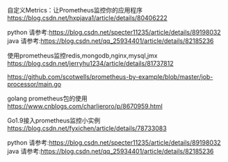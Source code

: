 自定义Metrics：让Prometheus监控你的应用程序
https://blog.csdn.net/hxpjava1/article/details/80406222


python 请参考:https://blog.csdn.net/specter11235/article/details/89198032
java 请参考:https://blog.csdn.net/qq_25934401/article/details/82185236


使用prometheus监控redis,mongodb,nginx,mysql,jmx
https://blog.csdn.net/jerryhu1234/article/details/81737812



https://github.com/scotwells/prometheus-by-example/blob/master/job-processor/main.go


golang prometheus包的使用
https://www.cnblogs.com/charlieroro/p/8670959.html

Go1.9接入prometheus监控小实例
https://blog.csdn.net/fyxichen/article/details/78733083


python 请参考:https://blog.csdn.net/specter11235/article/details/89198032
java 请参考:https://blog.csdn.net/qq_25934401/article/details/82185236
